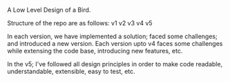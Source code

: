 A Low Level Design of a Bird.

Structure of the repo are as follows:
  v1
  v2
  v3
  v4
  v5

In each version, we have implemented a solution; faced some challenges; and introduced a new version. Each version upto v4 faces some challenges while extensing the code base,
introducing new features, etc.

In the v5; I've followed all design principles in order to make code readable, understandable, extensible, easy to test, etc.
